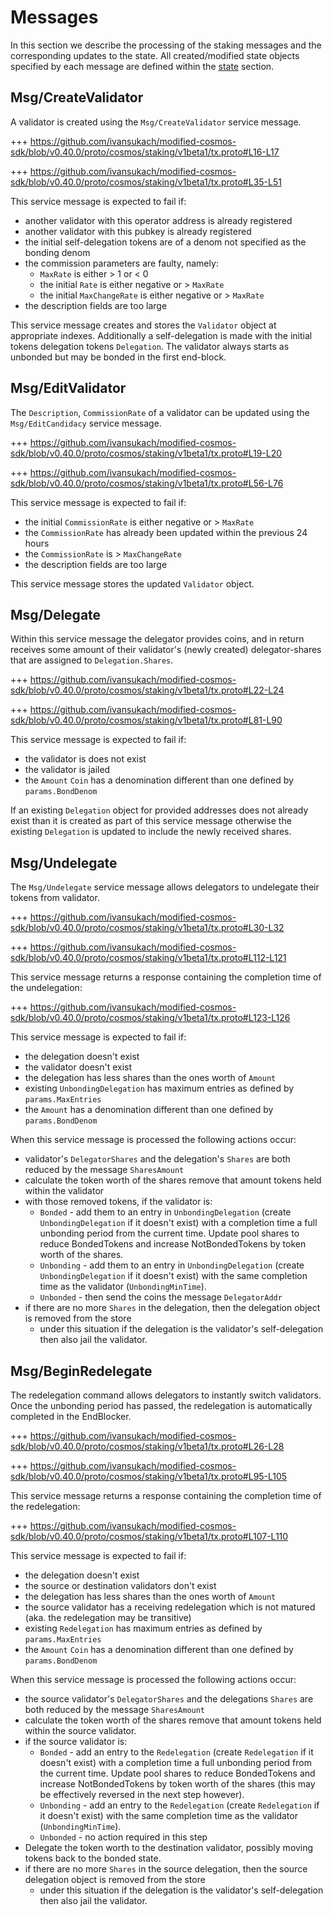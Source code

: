 <!--
order: 3
-->

# Messages

In this section we describe the processing of the staking messages and the corresponding updates to the state. All created/modified state objects specified by each message are defined within the [state](./02_state_transitions.md) section.

## Msg/CreateValidator

A validator is created using the `Msg/CreateValidator` service message.

+++ https://github.com/ivansukach/modified-cosmos-sdk/blob/v0.40.0/proto/cosmos/staking/v1beta1/tx.proto#L16-L17

+++ https://github.com/ivansukach/modified-cosmos-sdk/blob/v0.40.0/proto/cosmos/staking/v1beta1/tx.proto#L35-L51

This service message is expected to fail if:

- another validator with this operator address is already registered
- another validator with this pubkey is already registered
- the initial self-delegation tokens are of a denom not specified as the bonding denom
- the commission parameters are faulty, namely:
  - `MaxRate` is either > 1 or < 0
  - the initial `Rate` is either negative or > `MaxRate`
  - the initial `MaxChangeRate` is either negative or > `MaxRate`
- the description fields are too large

This service message creates and stores the `Validator` object at appropriate indexes.
Additionally a self-delegation is made with the initial tokens delegation
tokens `Delegation`. The validator always starts as unbonded but may be bonded
in the first end-block.

## Msg/EditValidator

The `Description`, `CommissionRate` of a validator can be updated using the
`Msg/EditCandidacy` service message.

+++ https://github.com/ivansukach/modified-cosmos-sdk/blob/v0.40.0/proto/cosmos/staking/v1beta1/tx.proto#L19-L20

+++ https://github.com/ivansukach/modified-cosmos-sdk/blob/v0.40.0/proto/cosmos/staking/v1beta1/tx.proto#L56-L76

This service message is expected to fail if:

- the initial `CommissionRate` is either negative or > `MaxRate`
- the `CommissionRate` has already been updated within the previous 24 hours
- the `CommissionRate` is > `MaxChangeRate`
- the description fields are too large

This service message stores the updated `Validator` object.

## Msg/Delegate

Within this service message the delegator provides coins, and in return receives
some amount of their validator's (newly created) delegator-shares that are
assigned to `Delegation.Shares`.

+++ https://github.com/ivansukach/modified-cosmos-sdk/blob/v0.40.0/proto/cosmos/staking/v1beta1/tx.proto#L22-L24

+++ https://github.com/ivansukach/modified-cosmos-sdk/blob/v0.40.0/proto/cosmos/staking/v1beta1/tx.proto#L81-L90

This service message is expected to fail if:

- the validator is does not exist
- the validator is jailed
- the `Amount` `Coin` has a denomination different than one defined by `params.BondDenom`

If an existing `Delegation` object for provided addresses does not already
exist than it is created as part of this service message otherwise the existing
`Delegation` is updated to include the newly received shares.

## Msg/Undelegate

The `Msg/Undelegate` service message allows delegators to undelegate their tokens from
validator.

+++ https://github.com/ivansukach/modified-cosmos-sdk/blob/v0.40.0/proto/cosmos/staking/v1beta1/tx.proto#L30-L32

+++ https://github.com/ivansukach/modified-cosmos-sdk/blob/v0.40.0/proto/cosmos/staking/v1beta1/tx.proto#L112-L121

This service message returns a response containing the completion time of the undelegation:

+++ https://github.com/ivansukach/modified-cosmos-sdk/blob/v0.40.0/proto/cosmos/staking/v1beta1/tx.proto#L123-L126

This service message is expected to fail if:

- the delegation doesn't exist
- the validator doesn't exist
- the delegation has less shares than the ones worth of `Amount`
- existing `UnbondingDelegation` has maximum entries as defined by `params.MaxEntries`
- the `Amount` has a denomination different than one defined by `params.BondDenom`

When this service message is processed the following actions occur:

- validator's `DelegatorShares` and the delegation's `Shares` are both reduced by the message `SharesAmount`
- calculate the token worth of the shares remove that amount tokens held within the validator
- with those removed tokens, if the validator is:
  - `Bonded` - add them to an entry in `UnbondingDelegation` (create `UnbondingDelegation` if it doesn't exist) with a completion time a full unbonding period from the current time. Update pool shares to reduce BondedTokens and increase NotBondedTokens by token worth of the shares.
  - `Unbonding` - add them to an entry in `UnbondingDelegation` (create `UnbondingDelegation` if it doesn't exist) with the same completion time as the validator (`UnbondingMinTime`).
  - `Unbonded` - then send the coins the message `DelegatorAddr`
- if there are no more `Shares` in the delegation, then the delegation object is removed from the store
  - under this situation if the delegation is the validator's self-delegation then also jail the validator.

## Msg/BeginRedelegate

The redelegation command allows delegators to instantly switch validators. Once
the unbonding period has passed, the redelegation is automatically completed in
the EndBlocker.

+++ https://github.com/ivansukach/modified-cosmos-sdk/blob/v0.40.0/proto/cosmos/staking/v1beta1/tx.proto#L26-L28

+++ https://github.com/ivansukach/modified-cosmos-sdk/blob/v0.40.0/proto/cosmos/staking/v1beta1/tx.proto#L95-L105

This service message returns a response containing the completion time of the redelegation:

+++ https://github.com/ivansukach/modified-cosmos-sdk/blob/v0.40.0/proto/cosmos/staking/v1beta1/tx.proto#L107-L110

This service message is expected to fail if:

- the delegation doesn't exist
- the source or destination validators don't exist
- the delegation has less shares than the ones worth of `Amount`
- the source validator has a receiving redelegation which is not matured (aka. the redelegation may be transitive)
- existing `Redelegation` has maximum entries as defined by `params.MaxEntries`
- the `Amount` `Coin` has a denomination different than one defined by `params.BondDenom`

When this service message is processed the following actions occur:

- the source validator's `DelegatorShares` and the delegations `Shares` are both reduced by the message `SharesAmount`
- calculate the token worth of the shares remove that amount tokens held within the source validator.
- if the source validator is:
  - `Bonded` - add an entry to the `Redelegation` (create `Redelegation` if it doesn't exist) with a completion time a full unbonding period from the current time. Update pool shares to reduce BondedTokens and increase NotBondedTokens by token worth of the shares (this may be effectively reversed in the next step however).
  - `Unbonding` - add an entry to the `Redelegation` (create `Redelegation` if it doesn't exist) with the same completion time as the validator (`UnbondingMinTime`).
  - `Unbonded` - no action required in this step
- Delegate the token worth to the destination validator, possibly moving tokens back to the bonded state.
- if there are no more `Shares` in the source delegation, then the source delegation object is removed from the store
  - under this situation if the delegation is the validator's self-delegation then also jail the validator.
